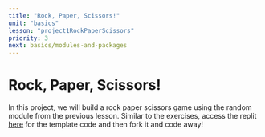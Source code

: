```yaml
---
title: "Rock, Paper, Scissors!"
unit: "basics"
lesson: "project1RockPaperScissors"
priority: 3
next: basics/modules-and-packages
---
```


# Rock, Paper, Scissors!

In this project, we will build a rock paper scissors game using the random module from the previous lesson. Similar to the exercises, access the replit [here](https://replit.com/@Vennbury/RockPaperScissors) for the template code and then fork it and code away!
